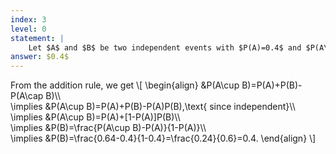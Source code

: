 ```yaml
---
index: 3
level: 0
statement: |
    Let $A$ and $B$ be two independent events with $P(A)=0.4$ and $P(A\cup B)=0.64$. What is $P(B)$?
answer: $0.4$
---
```

From the addition rule, we get
\\[
\begin{align}
&P(A\cup B)=P(A)+P(B)-P(A\cap B)\\\\\
\implies &P(A\cup B)=P(A)+P(B)-P(A)P(B),\text{ since independent}\\\\\
\implies &P(A\cup B)=P(A)+[1-P(A)]P(B)\\\\\
\implies &P(B)=\frac{P(A\cup B)-P(A)}{1-P(A)}\\\\\
\implies &P(B)=\frac{0.64-0.4}{1-0.4}=\frac{0.24}{0.6}=0.4.
\end{align}
\\]